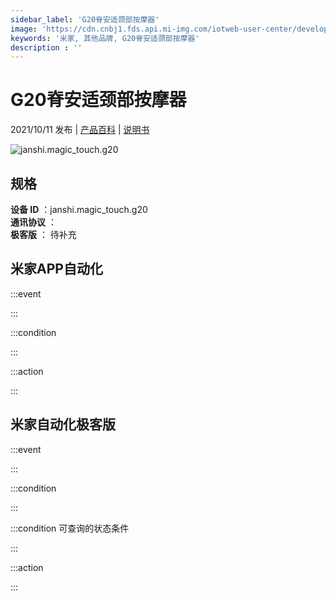 ```yaml
---
sidebar_label: 'G20脊安适颈部按摩器'
image: 'https://cdn.cnbj1.fds.api.mi-img.com/iotweb-user-center/developer_1679048028725CeRj0AuF.png?GalaxyAccessKeyId=AKVGLQWBOVIRQ3XLEW&Expires=9223372036854775807&Signature=KiTtdCHcKZSah0WHfaHT5ASUuzo='
keywords: '米家, 其他品牌, G20脊安适颈部按摩器'
description : ''
---
```

# G20脊安适颈部按摩器

2021/10/11 发布 | [产品百科](https://home.mi.com/webapp/content/baike/product/index.html?model=janshi.magic_touch.g20/) | [说明书](https://home.mi.com/views/introduction.html?model=janshi.magic_touch.g20&region=cn)

![janshi.magic_touch.g20](https://cdn.cnbj1.fds.api.mi-img.com/iotweb-user-center/developer_1679048028725CeRj0AuF.png?GalaxyAccessKeyId=AKVGLQWBOVIRQ3XLEW&Expires=9223372036854775807&Signature=KiTtdCHcKZSah0WHfaHT5ASUuzo=)

## 规格  
> 
**设备 ID** ：janshi.magic_touch.g20  
**通讯协议** ：  
**极客版**  ： 待补充 


## 米家APP自动化  

:::event  

:::

:::condition  

:::

:::action   

:::

## 米家自动化极客版  

:::event  

:::

:::condition  

:::

:::condition 可查询的状态条件  

:::

:::action  

:::

        
